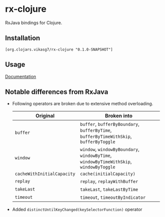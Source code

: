 # rx-clojure
RxJava bindings for Clojure.  

## Installation
```console
[org.clojars.vikasg7/rx-clojure "0.1.0-SNAPSHOT"]
```

## Usage
[Documentation](http://reactivex.io/RxJava/3.x/javadoc/)

## Notable differences from RxJava
* Following operators are broken due to extensive method overloading.  

  | Original                   | Broken into                                                                          |
  |----------------------------|--------------------------------------------------------------------------------------|
  |`buffer`                    |`buffer`, `bufferByBoundary`, `bufferByTime`, `bufferByTimeWithSkip`, `bufferByToggle`|
  |`window`                    |`window`, `windowByBoundary`, `windowByTime`, `windowByTimeWithSkip`, `windowByToggle`|
  |`cacheWithInitialCapacity`  |`cache(initialCapacity)`                                                              | 
  |`replay`                    |`replay`, `replayWithBuffer`                                                          |
  |`takeLast`                  |`takeLast`, `takeLastByTime`                                                          |
  |`timeout`                   |`timeout`, `timeoutByIndicator`                                                       |  
* Added `distinctUntilKeyChanged(keySelectorFunction)` operator